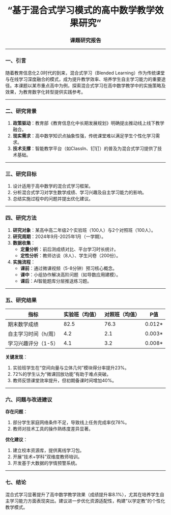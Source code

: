 <div align="center">

# “基于混合式学习模式的高中数学教学效果研究”
### 课题研究报告
</div>

---

### **一、引言**  
随着教育信息化2.0时代的到来，混合式学习（Blended Learning）作为传统课堂与在线学习深度融合的模式，成为提升教学效率、培养学生自主学习能力的重要途径。本课题以某市重点高中为例，探索混合式学习在高中数学教学中的实施策略及效果，为教育数字化转型提供实践参考。

---

### **二、研究背景**  
1. **政策驱动**：教育部《教育信息化中长期发展规划》明确提出推动线上线下教学融合。  
2. **现实需求**：高中数学知识点抽象性强，传统课堂难以满足学生个性化学习需求。  
3. **技术支撑**：智能教学平台（如ClassIn、钉钉）的普及为混合式学习提供了技术基础。

---

### **三、研究目标**  
1. 设计适用于高中数学的混合式学习框架。  
2. 分析混合式学习对学生数学成绩、学习兴趣及自主学习能力的影响。  
3. 总结实施过程中的问题并提出优化建议。

---

### **四、研究方法**  
1. **研究对象**：某高中高二年级2个实验班（100人）与2个对照班（100人）。  
2. **研究周期**：2024年9月-2025年1月（一学期）。  
3. **数据收集**：  
   - **定量分析**：前后测成绩对比、平台学习时长统计。  
   - **定性分析**：教师访谈（8人）、学生问卷（200份）。  
4. **实施流程**：  
   - **课前**：通过微课视频（5-8分钟）预习核心概念。  
   - **课中**：小组协作解决高阶问题（如导数应用建模）。  
   - **课后**：AI智能题库分层推送练习题。

---

### **五、研究结果**  
| 指标                | 实验班（均值） | 对照班（均值） | P值    |
|---------------------|----------------|----------------|--------|
| 期末数学成绩        | 82.5           | 76.3           | 0.012* |
| 自主学习时间（h/周）| 4.2            | 2.1            | 0.003* |
| 学习兴趣评分（1-5） | 4.1            | 3.2            | 0.008* |

**关键发现**：  
1. 实验班学生在“空间向量与立体几何”模块得分率提升23%。  
2. 72%的学生认为“微课回放功能”有助于难点突破。  
3. 教师反馈课堂效率提升，但初期备课时间增加40%。

---

### **六、问题与改进建议**  
**存在问题**：  
1. 部分学生家庭网络条件不足，导致线上任务完成率仅78%。  
2. 教师对技术工具的操作熟练度差异显著。  

**优化建议**：  
1. 建立校本资源库，提供离线学习包。  
2. 开展“技术+学科”双维度教师培训。  
3. 开发基于大数据的学情预警系统。

---

### **七、结论**  
混合式学习显著提升了高中数学教学效果（成绩提升率8.1%），尤其在培养学生自主学习能力方面表现突出。建议进一步优化资源适配性，构建“以学定教”的个性化教学模式。
